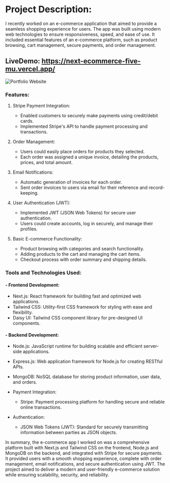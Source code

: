 # Project Description:
I recently worked on an e-commerce application that aimed to provide a seamless shopping experience for users. The app was built using modern web technologies to ensure responsiveness, speed, and ease of use. It included essential features of an e-commerce platform, such as product browsing, cart management, secure payments, and order management.
## LiveDemo: https://next-ecommerce-five-mu.vercel.app/
![Portfolio Website](https://res.cloudinary.com/dtp47o37p/image/upload/v1712935855/Screenshot_2024-04-11_031251_c5fbkq.png)
### Features:
1. Stripe Payment Integration:
   - Enabled customers to securely make payments using credit/debit cards.
   - Implemented Stripe's API to handle payment processing and transactions.

2. Order Management:
   - Users could easily place orders for products they selected.
   - Each order was assigned a unique invoice, detailing the products, prices, and total amount.

3. Email Notifications:
   - Automatic generation of invoices for each order.
   - Sent order invoices to users via email for their reference and record-keeping.

4. User Authentication (JWT):
   - Implemented JWT (JSON Web Tokens) for secure user authentication.
   - Users could create accounts, log in securely, and manage their profiles.

5. Basic E-commerce Functionality:
   - Product browsing with categories and search functionality.
   - Adding products to the cart and managing the cart items.
   - Checkout process with order summary and shipping details.

### Tools and Technologies Used:
#### - Frontend Development:
  - Next.js:  React framework for building fast and optimized web applications.
  - Tailwind CSS:  Utility-first CSS framework for styling with ease and flexibility.
  - Daisy UI:  Tailwind CSS component library for pre-designed UI components.

#### - Backend Development:
  - Node.js: JavaScript runtime for building scalable and efficient server-side applications.
  - Express.js: Web application framework for Node.js for creating RESTful APIs.
  - MongoDB: NoSQL database for storing product information, user data, and orders.
  - Payment Integration:
      - Stripe: Payment processing platform for handling secure and reliable online transactions.

  - Authentication:
      - JSON Web Tokens (JWT): Standard for securely transmitting information between parties as JSON objects.


In summary, the e-commerce app I worked on was a comprehensive platform built with Next.js and Tailwind CSS on the frontend, Node.js and MongoDB on the backend,
and integrated with Stripe for secure payments. It provided users with a smooth shopping experience, complete with order management, email notifications, 
and secure authentication using JWT. The project aimed to deliver a modern and user-friendly e-commerce solution while ensuring scalability, security, and reliability.
